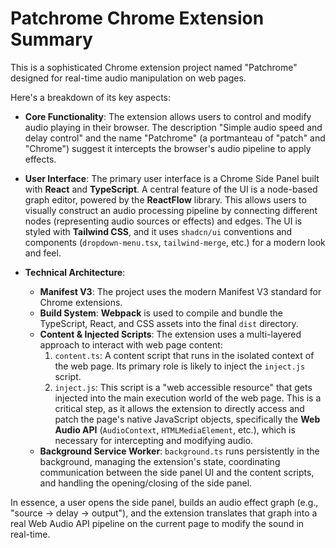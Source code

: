 # Patchrome Chrome Extension Summary

This is a sophisticated Chrome extension project named "Patchrome" designed for real-time audio manipulation on web pages.

Here's a breakdown of its key aspects:

*   **Core Functionality**: The extension allows users to control and modify audio playing in their browser. The description "Simple audio speed and delay control" and the name "Patchrome" (a portmanteau of "patch" and "Chrome") suggest it intercepts the browser's audio pipeline to apply effects.

*   **User Interface**: The primary user interface is a Chrome Side Panel built with **React** and **TypeScript**. A central feature of the UI is a node-based graph editor, powered by the **ReactFlow** library. This allows users to visually construct an audio processing pipeline by connecting different nodes (representing audio sources or effects) and edges. The UI is styled with **Tailwind CSS**, and it uses `shadcn/ui` conventions and components (`dropdown-menu.tsx`, `tailwind-merge`, etc.) for a modern look and feel.

*   **Technical Architecture**:
    *   **Manifest V3**: The project uses the modern Manifest V3 standard for Chrome extensions.
    *   **Build System**: **Webpack** is used to compile and bundle the TypeScript, React, and CSS assets into the final `dist` directory.
    *   **Content & Injected Scripts**: The extension uses a multi-layered approach to interact with web page content:
        1.  `content.ts`: A content script that runs in the isolated context of the web page. Its primary role is likely to inject the `inject.js` script.
        2.  `inject.js`: This script is a "web accessible resource" that gets injected into the main execution world of the web page. This is a critical step, as it allows the extension to directly access and patch the page's native JavaScript objects, specifically the **Web Audio API** (`AudioContext`, `HTMLMediaElement`, etc.), which is necessary for intercepting and modifying audio.
    *   **Background Service Worker**: `background.ts` runs persistently in the background, managing the extension's state, coordinating communication between the side panel UI and the content scripts, and handling the opening/closing of the side panel.

In essence, a user opens the side panel, builds an audio effect graph (e.g., "source -> delay -> output"), and the extension translates that graph into a real Web Audio API pipeline on the current page to modify the sound in real-time.
